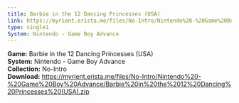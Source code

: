 ```yaml
---
title: Barbie in the 12 Dancing Princesses (USA)
link: https://myrient.erista.me/files/No-Intro/Nintendo%20-%20Game%20Boy%20Advance/Barbie%20in%20the%2012%20Dancing%20Princesses%20(USA).zip
type: single1
System: Nintendo - Game Boy Advance
---
```

<b>Game:</b> Barbie in the 12 Dancing Princesses (USA)<br>
<b>System:</b> Nintendo - Game Boy Advance<br>
<b>Collection:</b> No-Intro<br>
<b>Download:</b> https://myrient.erista.me/files/No-Intro/Nintendo%20-%20Game%20Boy%20Advance/Barbie%20in%20the%2012%20Dancing%20Princesses%20(USA).zip